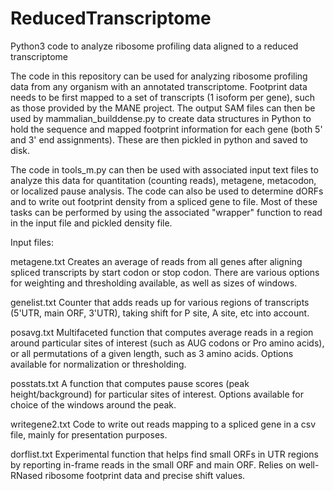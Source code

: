 # ReducedTranscriptome
Python3 code to analyze ribosome profiling data aligned to a reduced transcriptome

The code in this repository can be used for analyzing ribosome profiling data from any organism with an annotated transcriptome. Footprint data needs to be first mapped to a set of transcripts (1 isoform per gene), such as those provided by the MANE project. The output SAM files can then be used by mammalian_builddense.py to create data structures in Python to hold the sequence and mapped footprint information for each gene (both 5' and 3' end assignments). These are then pickled in python and saved to disk. 

The code in tools_m.py can then be used with associated input text files to analyze this data for quantitation (counting reads), metagene, metacodon, or localized pause analysis. The code can also be used to determine dORFs and to write out footprint density from a spliced gene to file. Most of these tasks can be performed by using the associated "wrapper" function to read in the input file and pickled density file.

Input files:

metagene.txt
Creates an average of reads from all genes after aligning spliced transcripts by start codon or stop codon. There are various options for weighting and thresholding available, as well as sizes of windows.

genelist.txt
Counter that adds reads up for various regions of transcripts (5'UTR, main ORF, 3'UTR), taking shift for P site, A site, etc into account.

posavg.txt
Multifaceted function that computes average reads in a region around particular sites of interest (such as AUG codons or Pro amino acids), or all permutations of a given length, such as 3 amino acids. Options available for normalization or thresholding.

posstats.txt
A function that computes pause scores (peak height/background) for particular sites of interest. Options available for choice of the windows around the peak.

writegene2.txt
Code to write out reads mapping to a spliced gene in a csv file, mainly for presentation purposes.

dorflist.txt
Experimental function that helps find small ORFs in UTR regions by reporting in-frame reads in the small ORF and main ORF. Relies on well-RNased ribosome footprint data and precise shift values.


